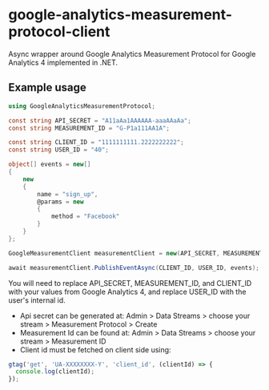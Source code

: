 # google-analytics-measurement-protocol-client
Async wrapper around Google Analytics Measurement Protocol for Google Analytics 4 implemented in .NET.

## Example usage
```cs
using GoogleAnalyticsMeasurementProtocol;

const string API_SECRET = "A11aAa1AAAAAA-aaaAAaAa";
const string MEASUREMENT_ID = "G-P1a111AA1A";

const string CLIENT_ID = "1111111111.2222222222";
const string USER_ID = "40";

object[] events = new[]
{
    new
    {
        name = "sign_up",
        @params = new
        {
            method = "Facebook"
        }
    }
};

GoogleMeasurementClient measurementClient = new(API_SECRET, MEASUREMENT_ID);

await measurementClient.PublishEventAsync(CLIENT_ID, USER_ID, events);
```

You will need to replace API_SECRET, MEASUREMENT_ID, and CLIENT_ID with your values from Google Analytics 4, and replace USER_ID with the user's internal id.

* Api secret can be generated at: Admin > Data Streams > choose your stream > Measurement Protocol > Create
* Measurement Id can be found at: Admin > Data Streams > choose your stream > Measurement ID
* Client id must be fetched on client side using:
```js
gtag('get', 'UA-XXXXXXXX-Y', 'client_id', (clientId) => {
  console.log(clientId);
});
```
